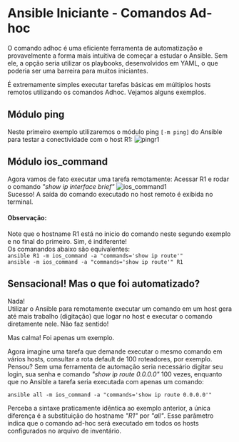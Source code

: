 # Ansible Iniciante - Comandos Ad-hoc


O comando adhoc é uma eficiente ferramenta de automatização e provavelmente a forma mais intuitiva de começar a estudar o Ansible. Sem ele, a opção seria utilizar os playbooks, desenvolvidos em YAML, o que poderia ser uma barreira para muitos iniciantes.

É extremamente simples executar tarefas básicas em múltiplos hosts remotos utilizando os comandos Adhoc. Vejamos alguns exemplos.







## Módulo ping
Neste primeiro exemplo utilizaremos o módulo ping `[-m ping]` do Ansible para testar a conectividade com o host R1:
![pingr1](https://user-images.githubusercontent.com/87205124/125204488-fe354900-e253-11eb-91a3-b674f2bd850c.JPG "módulo ping")





## Módulo ios_command
Agora vamos de fato executar uma tarefa remotamente: Acessar R1 e rodar o comando *"show ip interface brief"*
![ios_command1](https://user-images.githubusercontent.com/87205124/125204518-202ecb80-e254-11eb-88af-3db86e14ce70.JPG "ios_command")  
Sucesso! A saída do comando executado no host remoto é exibida no terminal.


#### Observação:  
Note que o hostname R1 está no inicio do comando neste segundo exemplo e no final do primeiro. Sim, é indiferente!  
Os comanandos abaixo são equivalentes:  
`ansible R1 -m ios_command -a "commands='show ip route'"`  
`ansible -m ios_command -a "commands='show ip route'" R1`




## Sensacional! Mas o que foi automatizado?  
Nada!  
 Utilizar o Ansible para remotamente executar um comando em um host gera até mais trabalho (digitação) que logar no host e executar o comando diretamente nele. Não faz sentido!  

 Mas calma! Foi apenas um exemplo.  
   
   Agora imagine uma tarefa que demande executar o mesmo comando em vários hosts, consultar a rota default de 100 roteadores, por exemplo.  
   Pensou? Sem uma ferramenta de automação seria necessário digitar seu login, sua senha e comando *"show ip route 0.0.0.0"* 100 vezes, enquanto que no Ansible a tarefa seria executada com apenas um comando:


 `ansible all -m ios_command -a "commands='show ip route 0.0.0.0'"`

 Perceba a sintaxe praticamente idêntica ao exemplo anterior, a única diferença é a substituição do hostname *"R1"* por *"all"*. Esse parâmetro indica que o comando ad-hoc será executado em todos os hosts configurados no arquivo de inventário.  
